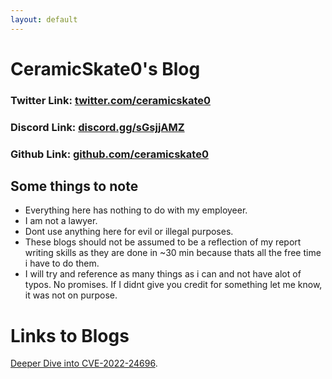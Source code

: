 ```yaml
---
layout: default
---
```

# CeramicSkate0's Blog

### Twitter Link: [twitter.com/ceramicskate0](https://twitter.com/ceramicskate0)
### Discord Link: [discord.gg/sGsjjAMZ](https://discord.gg/sGsjjAMZ)
### Github Link: [github.com/ceramicskate0](https://github.com/ceramicskate0)

## Some things to note
  - Everything here has nothing to do with my employeer.
  - I am not a lawyer.
  - Dont use anything here for evil or illegal purposes. 
  - These blogs should not be assumed to be a reflection of my report writing skills as they are done in ~30 min because thats all the free time i have to do them.
  - I will try and reference as many things as i can and not have alot of typos. No promises. If I didnt give you credit for something let me know, it was not on purpose.
  


# Links to Blogs

[Deeper Dive into CVE-2022-24696](./CVE-2022-24696.html).
